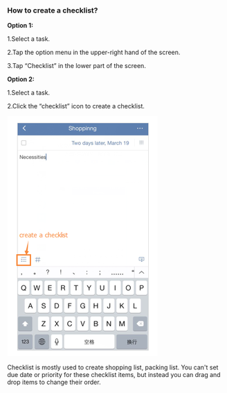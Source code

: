 ### How to create a checklist?

**Option 1:**

1.Select a task.

2.Tap the option menu in the upper-right hand of the screen.

3.Tap “Checklist” in the lower part of the screen.

**Option 2:**

1.Select a task.

2.Click the “checklist” icon to create a checklist.

![](../images/3.2.6checklist.png)

Checklist is mostly used to create shopping list, packing list. You can't set due date or priority for these checklist items, but instead you can drag and drop items to change their order.

